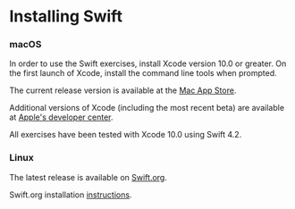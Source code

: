 # Installing Swift

### macOS

In order to use the Swift exercises, install Xcode version 10.0 or greater. On the first launch of Xcode, install the command line tools when prompted.

The current release version is available at the [Mac App Store](https://itunes.apple.com/us/app/xcode/id497799835?mt=12). 

Additional versions of Xcode (including the most recent beta) are available at [Apple's developer center](https://developer.apple.com/xcode/downloads/).

All exercises have been tested with Xcode 10.0 using Swift 4.2.

### Linux

The latest release is available on [Swift.org](https://swift.org/download/#releases).

Swift.org installation [instructions](https://swift.org/getting-started/#installing-swift).
